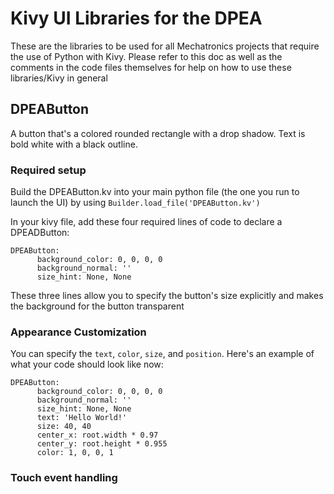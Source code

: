 # Kivy UI Libraries for the DPEA

These are the libraries to be used for all Mechatronics projects that require the use of Python with Kivy. Please refer to this doc as well as the comments in the code files themselves for help on how to use these libraries/Kivy in general

## DPEAButton

A button that's a colored rounded rectangle with a drop shadow. Text is bold white with a black outline.

### Required setup

Build the DPEAButton.kv into your main python file (the one you run to launch the UI) by using ```Builder.load_file('DPEAButton.kv')```

In your kivy file, add these four required lines of code to declare a DPEADButton:
```
DPEAButton:
      background_color: 0, 0, 0, 0
      background_normal: ''
      size_hint: None, None
```
These three lines allow you to specify the button's size explicitly and makes the background for the button transparent

### Appearance Customization

You can specify the ```text```, ```color```, ```size```, and ```position```. Here's an example of what your code should look like now:
```
DPEAButton:
      background_color: 0, 0, 0, 0
      background_normal: ''
      size_hint: None, None
      text: 'Hello World!'
      size: 40, 40
      center_x: root.width * 0.97
      center_y: root.height * 0.955
      color: 1, 0, 0, 1
```

### Touch event handling
